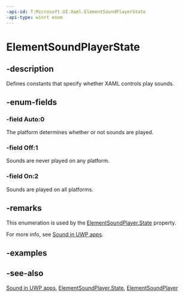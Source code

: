 ```yaml
---
-api-id: T:Microsoft.UI.Xaml.ElementSoundPlayerState
-api-type: winrt enum
---
```


<!-- Enumeration syntax
public enum Windows.UI.Xaml.ElementSoundPlayerState : int
-->

# ElementSoundPlayerState

## -description
Defines constants that specify whether XAML controls play sounds.

## -enum-fields
### -field Auto:0
The platform determines whether or not sounds are played.

### -field Off:1
Sounds are never played on any platform.

### -field On:2
Sounds are played on all platforms.


## -remarks
This enumeration is used by the [ElementSoundPlayer.State](elementsoundplayer_state.md) property.

For more info, see [Sound in UWP apps](/windows/uwp/style/sound).

## -examples

## -see-also
[Sound in UWP apps](/windows/uwp/style/sound), [ElementSoundPlayer.State](elementsoundplayer_state.md), [ElementSoundPlayer](elementsoundplayer.md)
